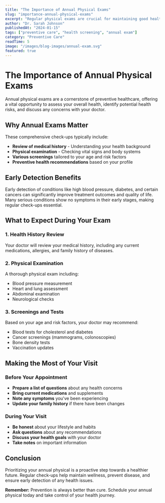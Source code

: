 ```yaml
---
title: "The Importance of Annual Physical Exams"
slug: "importance-annual-physical-exams"
excerpt: "Regular physical exams are crucial for maintaining good health and catching potential issues early. Learn why annual check-ups are essential for your wellbeing."
author: "Dr. Sarah Johnson"
publishedAt: "2024-01-15"
tags: ["preventive care", "health screening", "annual exam"]
category: "Preventive Care"
readTime: 5
image: "/images/blog-images/annual-exam.svg"
featured: true
---
```


# The Importance of Annual Physical Exams

Annual physical exams are a cornerstone of preventive healthcare, offering a vital opportunity to assess your overall health, identify potential health risks, and discuss any concerns with your doctor.

## Why Annual Exams Matter

These comprehensive check-ups typically include:

- **Review of medical history** - Understanding your health background
- **Physical examination** - Checking vital signs and body systems
- **Various screenings** tailored to your age and risk factors
- **Preventive health recommendations** based on your profile

## Early Detection Benefits

Early detection of conditions like high blood pressure, diabetes, and certain cancers can significantly improve treatment outcomes and quality of life. Many serious conditions show no symptoms in their early stages, making regular check-ups essential.

## What to Expect During Your Exam

### 1. Health History Review
Your doctor will review your medical history, including any current medications, allergies, and family history of diseases.

### 2. Physical Examination
A thorough physical exam including:
- Blood pressure measurement
- Heart and lung assessment
- Abdominal examination
- Neurological checks

### 3. Screenings and Tests
Based on your age and risk factors, your doctor may recommend:
- Blood tests for cholesterol and diabetes
- Cancer screenings (mammograms, colonoscopies)
- Bone density tests
- Vaccination updates

## Making the Most of Your Visit

### Before Your Appointment
- **Prepare a list of questions** about any health concerns
- **Bring current medications** and supplements
- **Note any symptoms** you've been experiencing
- **Update your family history** if there have been changes

### During Your Visit
- **Be honest** about your lifestyle and habits
- **Ask questions** about any recommendations
- **Discuss your health goals** with your doctor
- **Take notes** on important information

## Conclusion

Prioritizing your annual physical is a proactive step towards a healthier future. Regular check-ups help maintain wellness, prevent disease, and ensure early detection of any health issues.

**Remember:** Prevention is always better than cure. Schedule your annual physical today and take control of your health journey.
